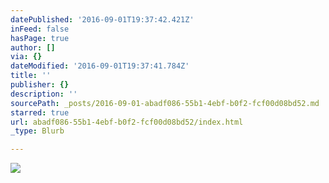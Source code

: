 ```yaml
---
datePublished: '2016-09-01T19:37:42.421Z'
inFeed: false
hasPage: true
author: []
via: {}
dateModified: '2016-09-01T19:37:41.784Z'
title: ''
publisher: {}
description: ''
sourcePath: _posts/2016-09-01-abadf086-55b1-4ebf-b0f2-fcf00d08bd52.md
starred: true
url: abadf086-55b1-4ebf-b0f2-fcf00d08bd52/index.html
_type: Blurb

---
```

![](https://the-grid-user-content.s3-us-west-2.amazonaws.com/53bed899-0343-4358-ab2e-3879aca1a1db.jpg)